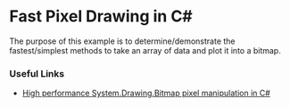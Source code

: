 ﻿# Fast Pixel Drawing in C#
The purpose of this example is to determine/demonstrate the fastest/simplest methods to take an array of data and plot it into a bitmap.


### Useful Links
* [High performance System.Drawing.Bitmap pixel manipulation in C#](http://erison.blogspot.com/2016/02/techdercom-high-performance.html)